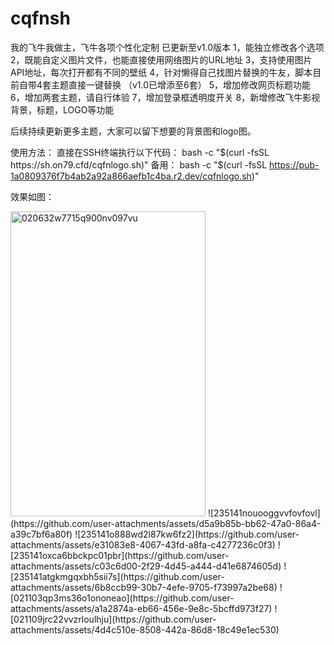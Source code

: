 # cqfnsh
我的飞牛我做主，飞牛各项个性化定制
已更新至v1.0版本
1，能独立修改各个选项
2，既能自定义图片文件，也能直接使用网络图片的URL地址
3，支持使用图片API地址，每次打开都有不同的壁纸
4，针对懒得自己找图片替换的牛友，脚本目前自带4套主题直接一键替换
（v1.0已增添至6套）
5，增加修改网页标题功能
6，增加两套主题，请自行体验
7，增加登录框透明度开关
8，新增修改飞牛影视背景，标题，LOGO等功能


后续持续更新更多主题，大家可以留下想要的背景图和logo图。

使用方法：
直接在SSH终端执行以下代码：
bash -c "$(curl -fsSL https://sh.on79.cfd/cqfnlogo.sh)"
备用：
bash -c "$(curl -fsSL https://pub-1a0809376f7b4ab2a92a866aefb1c4ba.r2.dev/cqfnlogo.sh)"

效果如图：

<img width="312" height="488" alt="020632w7715q900nv097vu" src="https://github.com/user-attachments/assets/6fc22e75-4f01-4c7b-981b-2e93664b6970" />
![235141nouooggvvfovfovl](https://github.com/user-attachments/assets/d5a9b85b-bb62-47a0-86a4-a39c7bf6a80f)
![235141o888wd2l87kw6fz2](https://github.com/user-attachments/assets/e31083e8-4067-43fd-a8fa-c4277236c0f3)
![235141oxca6bbckpc01pbr](https://github.com/user-attachments/assets/c03c6d00-2f29-4d45-a444-d41e6874605d)
![235141atgkmgqxbh5sii7s](https://github.com/user-attachments/assets/6b8ccb99-30b7-4efe-9705-f73997a2be68)
![021103qp3ms36o1ononeao](https://github.com/user-attachments/assets/a1a2874a-eb66-456e-9e8c-5bcffd973f27)
![021109jrc22vvzrloulhju](https://github.com/user-attachments/assets/4d4c510e-8508-442a-86d8-18c49e1ec530)
